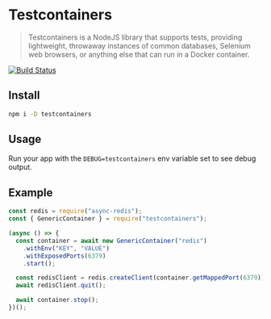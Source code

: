 # Testcontainers

> Testcontainers is a NodeJS library that supports tests, providing lightweight, throwaway instances of common databases, Selenium web browsers, or anything else that can run in a Docker container.

[![Build Status](https://travis-ci.org/testcontainers/testcontainers-node.svg?branch=master)](https://travis-ci.org/testcontainers/testcontainers-node)

## Install

```bash
npm i -D testcontainers
```

## Usage

Run your app with the `DEBUG=testcontainers` env variable set to see debug output.

## Example

```javascript
const redis = require("async-redis");
const { GenericContainer } = require("testcontainers");

(async () => {
  const container = await new GenericContainer("redis")
    .withEnv("KEY", "VALUE")
    .withExposedPorts(6379)
    .start();

  const redisClient = redis.createClient(container.getMappedPort(6379));
  await redisClient.quit();

  await container.stop();
})();
```
